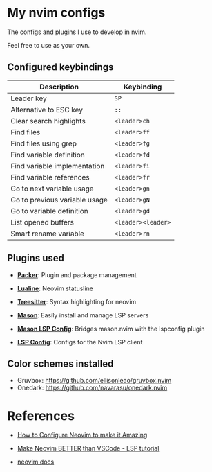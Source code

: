 # My nvim configs

The configs and plugins I use to develop in nvim.

Feel free to use as your own.

## Configured keybindings

| Description                   | Keybinding         |
|-------------------------------|--------------------|
| Leader key                    | `SP`               |
| Alternative to ESC key        | `::`               |
| Clear search highlights       | `<leader>ch`       |
| Find files                    | `<leader>ff`       |
| Find files using grep         | `<leader>fg`       |
| Find variable definition      | `<leader>fd`       |
| Find variable implementation  | `<leader>fi`       | 
| Find variable references      | `<leader>fr`       |
| Go to next variable usage     | `<leader>gn`       |
| Go to previous variable usage | `<leader>gN`       |
| Go to variable definition     | `<leader>gd`       |
| List opened buffers           | `<leader><leader>` |
| Smart rename variable         | `<leader>rn`       |
 
## Plugins used

- [__Packer__](https://github.com/wbthomason/packer.nvim):
  Plugin and package management

- [__Lualine__](https://github.com/nvim-lualine/lualine.nvim):
  Neovim statusline

- [__Treesitter__](https://github.com/nvim-treesitter/nvim-treesitter):
  Syntax highlighting for neovim

- [__Mason__](https://github.com/williamboman/mason.nvim):
  Easily install and manage LSP servers

- [__Mason LSP Config__](https://github.com/williamboman/mason-lspconfig.nvim):
  Bridges mason.nvim with the lspconfig plugin

- [__LSP Config__](https://github.com/neovim/nvim-lspconfig):
  Configs for the Nvim LSP client

## Color schemes installed
- Gruvbox: https://github.com/ellisonleao/gruvbox.nvim
- Onedark: https://github.com/navarasu/onedark.nvim

# References

- [How to Configure Neovim to make it Amazing](
  https://www.youtube.com/watch?v=J9yqSdvAKXY)

- [Make Neovim BETTER than VSCode - LSP tutorial](
  https://www.youtube.com/watch?v=lpQMeFph1RE)

- [neovim docs](
  https://neovim.io/doc/user/options.html)
